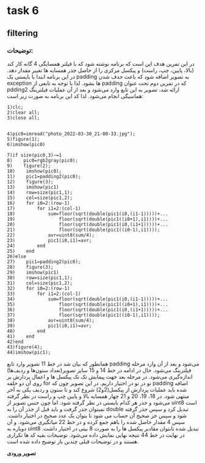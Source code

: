 # task 6

## filtering

### توضیحات:
در این تمرین هدف این است که برنامه نوشته شود که با فیلتر همسایگی 4 گانه کار کند (بالا، پایین، چپ، راست) و پیکسل مرکزی را از حاصل جذر همسایه ها تغییر مقدار دهد. در این برنامه ابتدا با بایستی یک padding به تصویر اضافه شود که باعث حدف شدن exception ها بشود. لذا با توجه به تابعی از padding که در تمرین دوم تحت عنوان pdding2 ارائه شد، تصویر به این تابع وارد می‌شود و بعد از آن عملیات فیلترینگ هماسیگی انجام می‌شود. لذا کد این برنامه به ‌صورت زیر است:

```
1)clc;
2)clear all;
3)close all;


4)pic0=imread("photo_2022-03-30_21-00-33.jpg");
5)figure(1);
6)imshow(pic0)

7)if size(pic0,3)~=1
8)    pic0=rgb2gray(pic0);
9)    figure(2);
10)    imshow(pic0);
11)    pic1=padding2(pic0);
12)    figure(3);
13)    imshow(pic1)
14)    row=size(pic1,1);
15)    col=size(pic1,2);
16)    for i0=2:(row-1)
17)        for i1=2:(col-1)
18)            sum=floor(sqrt(double(pic1(i0,(i1-1)))))+...
19)                floor(sqrt(double(pic1((i0+1),i1))))+...
20)                floor(sqrt(double(pic1(i0,(i1+1)))))+...
21)                floor(sqrt(double(pic1((i0-1),i1))));
22)            avr=uint8(sum/4);
23)            pic1(i0,i1)=avr;
24)        end
25)    end
26)else
27)    pic1=padding2(pic0);
28)    figure(3);
29)    imshow(pic1)
30)    row=size(pic1,1);
31)    col=size(pic1,2);
32)    for i0=2:(row-1)
33)        for i1=2:(col-1)
34)            sum=floor(sqrt(double(pic1(i0,(i1-1)))))+...
35)                floor(sqrt(double(pic1((i0+1),i1))))+...
36)                floor(sqrt(double(pic1(i0,(i1+1)))))+...
37)                floor(sqrt(double(pic1((i0-1),i1))));
38)            avr=uint8(sum/4);
39)            pic1(i0,i1)=avr;
40)        end
41)    end
42)end
43)figure(4);
44)imshow(pic1);
```

همانطور که بیان شد در خط 11 تصویر وارد تابع padding می‌شود و بعد از آن وارد مرحله فیلترینگ می‌شود. حال در ادامه در خط 14 و 15 سایز تصویر(تعداد ستون‌ها و ردیف‌ها) اندازه‌گیری می‌شود. در مرحله بعد جهت پیمایش تک تک پیکسل ها و اعمال پردازش بر روی آن دو حلقه for تو در تو در اختیار داریم. در این تصویر چون که padding اضافه شده باید عملیات پردازش از پیکسل(2و2) شروع کند و تا ستون و ردیف یکی به آخر منتهی شود. در 18، 19، 20 و 21  چهار همسایه بالا و پایین چپ و راست در نظر گرفته می‌شود و جذر هر کدام بایستی در نظر گرفته شود. اما چون جنس تصویر از uint8 است نمیتوان جذر گرفت و باید قبل از جذر آن را به double تبدیل کرد و سپس جذر گرفته شود و سپس جز صحیح آن حساب می شود تا بتوان یک عدد صحیح در اختیار داشت. سپس 4 مقدار حاصل شده را باهم جمع کرده و در خط 22 میانگیری می‌شود. و آن دوباره به uint8 تبدیل شده تابتوان مقادیر پیکسل ها را به صورت 8 بیتی در اختیار داشت. در نهایت در خط 44 نتیجه نهایی نمایش داده می‌شود. توضیحات بقیه کد ها تکراری هستند و در توضیحات قبلی چندین بار توضیح داده شده است.

**تصویر ورودی**



